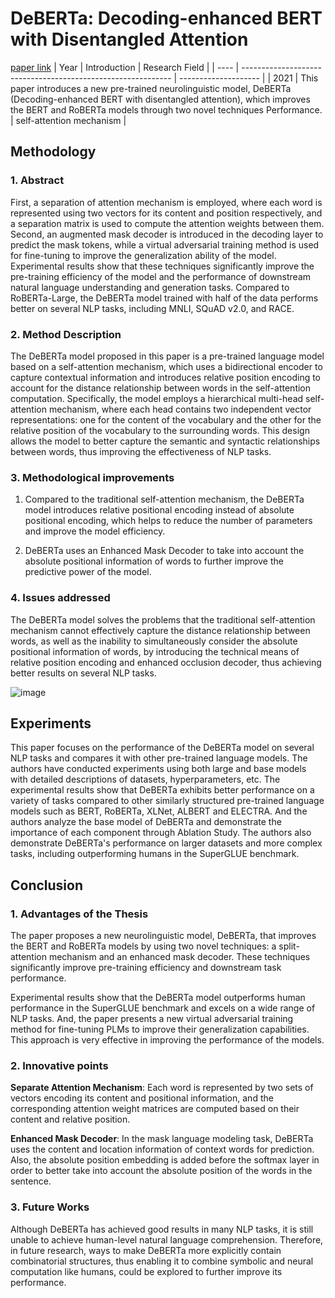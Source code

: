 # DeBERTa: Decoding-enhanced BERT with Disentangled Attention
[paper link](https://arxiv.org/pdf/2006.03654) 
| Year | Introduction                                                         | Research Field                 |
| ---- | ------------------------------------------------------------ | -------------------- |
| 2021 | This paper introduces a new pre-trained neurolinguistic model, DeBERTa (Decoding-enhanced BERT with disentangled attention), which improves the BERT and RoBERTa models through two novel techniques Performance.         | self-attention mechanism         |

## Methodology

### 1. Abstract
  First, a separation of attention mechanism is employed, where each word is represented using two vectors for its content and position respectively, and a separation matrix is used to compute the attention weights between them. Second, an augmented mask decoder is introduced in the decoding layer to predict the mask tokens, while a virtual adversarial training method is used for fine-tuning to improve the generalization ability of the model. Experimental results show that these techniques significantly improve the pre-training efficiency of the model and the performance of downstream natural language understanding and generation tasks. Compared to RoBERTa-Large, the DeBERTa model trained with half of the data performs better on several NLP tasks, including MNLI, SQuAD v2.0, and RACE. 

### 2. Method Description 
  The DeBERTa model proposed in this paper is a pre-trained language model based on a self-attention mechanism, which uses a bidirectional encoder to capture contextual information and introduces relative position encoding to account for the distance relationship between words in the self-attention computation. Specifically, the model employs a hierarchical multi-head self-attention mechanism, where each head contains two independent vector representations: one for the content of the vocabulary and the other for the relative position of the vocabulary to the surrounding words. This design allows the model to better capture the semantic and syntactic relationships between words, thus improving the effectiveness of NLP tasks.
    
### 3. Methodological improvements
  1. Compared to the traditional self-attention mechanism, the DeBERTa model introduces relative positional encoding instead of absolute positional encoding, which helps to reduce the number of parameters and improve the model efficiency.
  
  2. DeBERTa uses an Enhanced Mask Decoder to take into account the absolute positional information of words to further improve the predictive power of the model.
     
### 4. Issues addressed 
  The DeBERTa model solves the problems that the traditional self-attention mechanism cannot effectively capture the distance relationship between words, as well as the inability to simultaneously consider the absolute positional information of words, by introducing the technical means of relative position encoding and enhanced occlusion decoder, thus achieving better results on several NLP tasks.

  ![image](https://github.com/Zhang-Bocheng/paper-reading/assets/160409071/578fce69-9e03-473f-9549-5adcfe04df05)

## Experiments
  This paper focuses on the performance of the DeBERTa model on several NLP tasks and compares it with other pre-trained language models. The authors have conducted experiments using both large and base models with detailed descriptions of datasets, hyperparameters, etc. The experimental results show that DeBERTa exhibits better performance on a variety of tasks compared to other similarly structured pre-trained language models such as BERT, RoBERTa, XLNet, ALBERT and ELECTRA. And the authors analyze the base model of DeBERTa and demonstrate the importance of each component through Ablation Study. The authors also demonstrate DeBERTa's performance on larger datasets and more complex tasks, including outperforming humans in the SuperGLUE benchmark.
  
## Conclusion
### 1. Advantages of the Thesis
  The paper proposes a new neurolinguistic model, DeBERTa, that improves the BERT and RoBERTa models by using two novel techniques: a split-attention mechanism and an enhanced mask decoder. These techniques significantly improve pre-training efficiency and downstream task performance. 
  
  Experimental results show that the DeBERTa model outperforms human performance in the SuperGLUE benchmark and excels on a wide range of NLP tasks. And, the paper presents a new virtual adversarial training method for fine-tuning PLMs to improve their generalization capabilities. This approach is very effective in improving the performance of the models.
  
### 2. Innovative points
  **Separate Attention Mechanism**: Each word is represented by two sets of vectors encoding its content and positional information, and the corresponding attention weight matrices are computed based on their content and relative position.

  **Enhanced Mask Decoder**: In the mask language modeling task, DeBERTa uses the content and location information of context words for prediction. Also, the absolute position embedding is added before the softmax layer in order to better take into account the absolute position of the words in the sentence.
  
### 3. Future Works
  Although DeBERTa has achieved good results in many NLP tasks, it is still unable to achieve human-level natural language comprehension. Therefore, in future research, ways to make DeBERTa more explicitly contain combinatorial structures, thus enabling it to combine symbolic and neural computation like humans, could be explored to further improve its performance.
